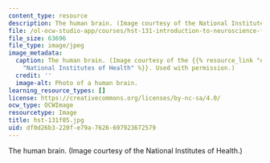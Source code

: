 ```yaml
---
content_type: resource
description: The human brain. (Image courtesy of the National Institutes of Health.)
file: /ol-ocw-studio-app/courses/hst-131-introduction-to-neuroscience-fall-2005/df0d26b3220fe79a7626697923672579_hst-131f05.jpg
file_size: 63696
file_type: image/jpeg
image_metadata:
  caption: The human brain. (Image courtesy of the {{% resource_link "e18f4d72-1a2e-4f15-99f2-91cfa3bd6a98"
    "National Institutes of Health" %}}. Used with permission.)
  credit: ''
  image-alt: Photo of a human brain.
learning_resource_types: []
license: https://creativecommons.org/licenses/by-nc-sa/4.0/
ocw_type: OCWImage
resourcetype: Image
title: hst-131f05.jpg
uid: df0d26b3-220f-e79a-7626-697923672579
---
```

The human brain. (Image courtesy of the National Institutes of Health.)